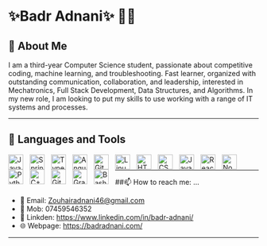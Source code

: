 # ✨Badr Adnani✨ 👨‍💻
## 👋 About Me
I am a third-year Computer Science student, passionate about competitive coding, machine learning, and troubleshooting. Fast learner, organized with outstanding communication, collaboration, and leadership, interested in Mechatronics, Full Stack Development, Data Structures, and Algorithms. In my new role, I am looking to put my skills to use working with a range of IT systems and processes.


---
## 🧰 Languages and Tools

<img align="left" alt="Java" width="30px" style="padding-right:10px;" src="https://cdn.jsdelivr.net/gh/devicons/devicon/icons/java/java-original.svg"/>
<img align="left" alt="Spring" width="30px" style="padding-right:10px;" src="https://cdn.jsdelivr.net/gh/devicons/devicon/icons/spring/spring-original.svg" />
<img align="left" alt="TypeScript" width="30px" style="padding-right:10px;" src="https://cdn.jsdelivr.net/gh/devicons/devicon/icons/typescript/typescript-plain.svg" />
<img align="left" alt="Angular" width="30px" style="padding-right:10px;" src="https://cdn.jsdelivr.net/gh/devicons/devicon/icons/angularjs/angularjs-plain.svg" />
<img align="left" alt="Git" width="30px" style="padding-right:10px;" src="https://cdn.jsdelivr.net/gh/devicons/devicon/icons/git/git-original.svg" />
<img align="left" alt="Linux" width="30px" style="padding-right:10px;" src="https://cdn.jsdelivr.net/gh/devicons/devicon/icons/linux/linux-original.svg" />
<img align="left" alt="HTML" width="30px" style="padding-right:10px;" src="https://cdn.jsdelivr.net/gh/devicons/devicon/icons/html5/html5-plain.svg" />
<img align="left" alt="CSS" width="30px" style="padding-right:10px;" src="https://cdn.jsdelivr.net/gh/devicons/devicon/icons/css3/css3-plain.svg" />
<img align="left" alt="JavaScript" width="30px" style="padding-right:10px;" src="https://cdn.jsdelivr.net/gh/devicons/devicon/icons/javascript/javascript-plain.svg" />
<img align="left" alt="React" width="30px" style="padding-right:10px;" src="https://cdn.jsdelivr.net/gh/devicons/devicon/icons/react/react-original.svg" />
<img align="left" alt="NodeJS" width="30px" style="padding-right:10px;" src="https://cdn.jsdelivr.net/gh/devicons/devicon/icons/nodejs/nodejs-original.svg" />
<img align="left" alt="Python" width="30px" style="padding-right:10px;" src="https://cdn.jsdelivr.net/gh/devicons/devicon/icons/python/python-plain.svg" />
<img align="left" alt="C++" width="30px" style="padding-right:10px;" src="https://cdn.jsdelivr.net/gh/devicons/devicon/icons/cplusplus/cplusplus-line.svg" />
<img align="left" alt="GitHub" width="30px" style="padding-right:10px;" src="https://cdn.jsdelivr.net/gh/devicons/devicon/icons/github/github-original.svg" />
<img align="left" alt="Gradle" width="30px" style="padding-right:10px;" src="https://cdn.jsdelivr.net/gh/devicons/devicon/icons/gradle/gradle-plain.svg" />
<img align="left" alt="Bash" width="30px" style="padding-right:10px;" src="https://cdn.jsdelivr.net/gh/devicons/devicon/icons/bash/bash-original.svg" />
<br />

---

##📫 How to reach me: ...
- 📧 Email: [Zouhairadnani46@gmail.com](mailto:Zouhairadnani46@gmail.com)  
- 📱 Mob: 07459546352
- 📢 Linkden: https://www.linkedin.com/in/badr-adnani/
- 🌐 Webpage: https://badradnani.com/


<!-- TODO: Update this section with more details later 
- 🔭 I’m currently working on ...
- 🌱 I’m currently learning ...
- 👯 I’m looking to collaborate on ...
- 🤔 I’m looking for help with ...
- 💬 Ask me about ...
- 😄 Pronouns: ...
- ⚡ Fun fact: ...
-->




<!-- TODO: Update this section with more details later ## 🏅 Certifications
- **CompTIA A+** _(Sept 2023)_
- **Idea Generator** _(Jan 2022)_
- **Volunteering Certificate**, signed by Vice-Chancellor and Chief Executive _(April 2021)_
-->

---


<!-- TODO: Update this section with more details later ## 💻 Course Projects
### Project 1: Building a Laptop from Scratch
- Utilized reviews and consulted with computer specialists for cost-effective parts.
- Designed a component list ensuring compatibility and performance.
- Assembled a personal computer integrating modern technologies.

### Project 2: Website Development for a Global Company
- Developed a vehicle health check application using telematics data.
- Employed technologies like **HTML, CSS, JavaScript, PHP, MySQL, AJAX, AWS, React**.
- Created a private search engine and hosted the website on **WordPress and AWS**.
-->




  
